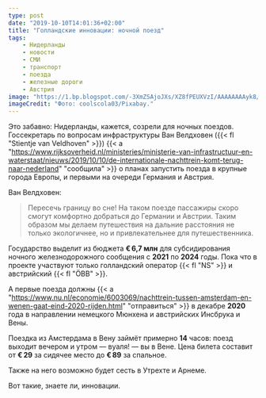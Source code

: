 ```yaml
---
type: post
date: "2019-10-10T14:01:36+02:00"
title: "Голландские инновации: ночной поезд"
tags:
    - Нидерланды
    - новости
    - СМИ
    - транспорт
    - поезда
    - железные дороги
    - Австрия
image: "https://1.bp.blogspot.com/-3XmZSAjoJXs/XZ8fPEUXVzI/AAAAAAAAyk8/fmWhkrAfH_wfmRhvH1IDOPajQsx0_3cQACKgBGAsYHg/s1600/2019-10-10_obb-train.jpg"
imageCredit: "Фото: coolscola03/Pixabay."
---
```


Это забавно: Нидерланды, кажется, созрели для ночных поездов. Госсекретарь по вопросам инфраструктуры Ван Велдховен ({{< fl "Stientje van Veldhoven" >}}) {{< a "https://www.rijksoverheid.nl/ministeries/ministerie-van-infrastructuur-en-waterstaat/nieuws/2019/10/10/de-internationale-nachttrein-komt-terug-naar-nederland" "сообщила" >}} о планах запустить поезда в крупные города Европы, и первыми на очереди Германия и Австрия.

<!--more-->

Ван Велдховен:

> Пересечь границу во сне! На таком поезде пассажиры скоро смогут комфортно добраться до Германии и Австрии. Таким образом мы делаем путешествия на дальние расстояния не только экологичнее, но и привлекательнее для путешественника.

Государство выделит из бюджета **€ 6,7 млн** для субсидирования ночного железнодорожного сообщения с **2021** по **2024** годы. Пока что в проекте участвуют только голландский оператор {{< fl "NS" >}} и австрийский {{< fl "ÖBB" >}}.

А первые поезда должны {{< a "https://www.nu.nl/economie/6003069/nachttrein-tussen-amsterdam-en-wenen-gaat-eind-2020-rijden.html" "отправиться" >}} в декабре **2020** года в направлении немецкого Мюнхена и австрийских Инсбрука и Вены.

Поездка из Амстердама в Вену займёт примерно **14** часов: поезд выходит вечером и утром — вуаля! — вы в Вене. Цена билета составит от **€ 29** за сидячее место до **€ 89** за спальное.

Также на него возможно будет сесть в Утрехте и Арнеме.

Вот такие, знаете ли, инновации.